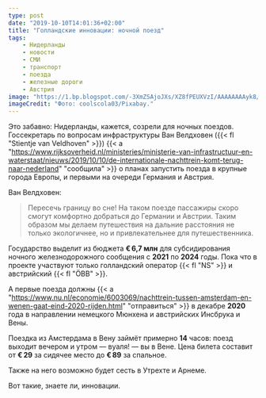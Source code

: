 ```yaml
---
type: post
date: "2019-10-10T14:01:36+02:00"
title: "Голландские инновации: ночной поезд"
tags:
    - Нидерланды
    - новости
    - СМИ
    - транспорт
    - поезда
    - железные дороги
    - Австрия
image: "https://1.bp.blogspot.com/-3XmZSAjoJXs/XZ8fPEUXVzI/AAAAAAAAyk8/fmWhkrAfH_wfmRhvH1IDOPajQsx0_3cQACKgBGAsYHg/s1600/2019-10-10_obb-train.jpg"
imageCredit: "Фото: coolscola03/Pixabay."
---
```


Это забавно: Нидерланды, кажется, созрели для ночных поездов. Госсекретарь по вопросам инфраструктуры Ван Велдховен ({{< fl "Stientje van Veldhoven" >}}) {{< a "https://www.rijksoverheid.nl/ministeries/ministerie-van-infrastructuur-en-waterstaat/nieuws/2019/10/10/de-internationale-nachttrein-komt-terug-naar-nederland" "сообщила" >}} о планах запустить поезда в крупные города Европы, и первыми на очереди Германия и Австрия.

<!--more-->

Ван Велдховен:

> Пересечь границу во сне! На таком поезде пассажиры скоро смогут комфортно добраться до Германии и Австрии. Таким образом мы делаем путешествия на дальние расстояния не только экологичнее, но и привлекательнее для путешественника.

Государство выделит из бюджета **€ 6,7 млн** для субсидирования ночного железнодорожного сообщения с **2021** по **2024** годы. Пока что в проекте участвуют только голландский оператор {{< fl "NS" >}} и австрийский {{< fl "ÖBB" >}}.

А первые поезда должны {{< a "https://www.nu.nl/economie/6003069/nachttrein-tussen-amsterdam-en-wenen-gaat-eind-2020-rijden.html" "отправиться" >}} в декабре **2020** года в направлении немецкого Мюнхена и австрийских Инсбрука и Вены.

Поездка из Амстердама в Вену займёт примерно **14** часов: поезд выходит вечером и утром — вуаля! — вы в Вене. Цена билета составит от **€ 29** за сидячее место до **€ 89** за спальное.

Также на него возможно будет сесть в Утрехте и Арнеме.

Вот такие, знаете ли, инновации.